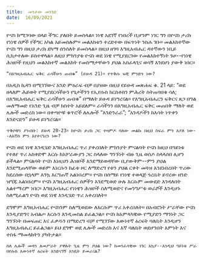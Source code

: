 ```yaml
---
title:  መንታው መንገድ
date:  16/09/2021
---
```


ዮናስ ከሚገባው በላይ ችግር ያለበት ይመስላል። ነነዌ አደገኛ የነበረች ቢሆንም ነገር ግን በዮናስ ታሪክ የነነዌ ሰዎች የችግር አካል አይመስሉም። መልእክቱን ተረድተው በፍጥነት ንስሐ ገቡ። መልእክተኛው ዮናስ ግን በዚህ ታሪክ ደካማ ሰንሰለት ይመስላል። በዚህ ዘገባ እግዚአብሔር ዳተኛውን ነቢይ ሲከታተለው ይስተዋላል። ለዚህ ምክንያቱ ዮናስ ወደ ነነዌ የሚያደርገው የመልእክተኝነት ጉዞ--የነነዌ ሕዝቦች የዚህን መልእክተኛ መልእክት የመስማታቸውን ያህል አስፈላጊና ወሳኝ እንደሆነ ያውቅ ነበር።

`“በእግዚአብሔር ፍቅር ራሳችሁን ጠብቁ” (ይሁዳ 21)። የጥቅሱ ፍቺ ምንድን ነው?`

በአዲስ ኪዳን በሚገኘውና አንድ ምዕራፍ ብቻ በያዘው በዚህ የይሁዳ መጽሐፍ ቁ. 21 ላይ: “ወደ ዘላለም ሕይወት የሚያደርሳችሁን የጌታችንን የኢየሱስ ክርስቶስን ምሕረት ስትጠባበቁ ሳለ; በእግዚአብሔር ፍቅር ራሳችሁን ጠብቁ” በማለት ይሁዳ ይነግረናል። የእግዚአብሔርን ፍቅርና ጸጋ በግል መለማመድ የአንድ ጊዜ ብቻ ክስተት አይደለም። ራሳችንን በእግዚአብሔር ፍቅር መጠበቅ ማለት ወደ ሌሎች መድረስ ነው። በቀጣዮቹ ቁጥሮች ለሌሎች “እንድንራራ”; “አንዳዶችን ከእሳት ነጥቀን እንድናድን” ይሁዳ ይነግረናል።

`ጥቅሶቹን ያንብቡ: ይሁዳ 20-23። ከዮናስ ታሪክ ጋር ተዛምዶ ባለው መልኩ በዚህ ስፍራ ምን እያለ ነው--ለእኛስ ምን እየተናገረን ነው?`

ዮናስ ወደ ነነዌ እንዲሄድ እግዚአብሔር ጥሪ ያቀረበለት ምክንያት ምናልባት ዮናስ ከዚህ በዓይነቱ የተለየ ጥሪ አስቀድሞ እርሱ ከአሦራውያን ጋር ስላለው ግንኙነት ብዙ ጊዜ ወስዶ ስላላሰበ ሊሆን ይችላል። ምናልባት ዮናስ እነዚህን ሕዝቦች እንደማይወዳቸው ቢያውቅም--ምን ያህል እንደሚጠላቸው ወይም እነርሱን ከፊቱ ዞር ለማድረግ የቱን ያህል ርቀት መጓዝ እንደነበረበት ጥሪው ከደረሰው በኋላም እንኳ እርግጠኛ አልነበረም። ዮናስ በሰማይ የነነዌ ተወላጅ ጎረቤት ይኖረው ዘንድ ዝግጁ አልነበረም። ዮናስ እግዚአብሔር ሰዎችን እንደሚወድ ሁሉ እርሱም መውደድ እንዳለበት አልተማረም ነበር። እግዚአብሔር የነነዌን ሕዝቦች ስለሚወድና የመንግሥቱ ወራሾች እንዲሆኑ ስለሚፈልግ ዮናስ ወደ ነነዌ እንዲሄድ ጥሪ አቀረበለት።

ደግሞም እግዚአብሔር ዮናስንም ስለሚወደው ለእርሱም ጥሪ አቀረበለት። በአብሮነት ሥራቸው ዮናስ እንዲያድግና አብልጦ እርሱን እንዲመስል ይፈልጋል። ዮናስ ከአምላካዊው የሚያድን ማንነት ጋር ግንኙነት በመፍጠር እና ፈቃዱን በማድረግ ብቻ የሚገኘው እውነተኛ ዕረፍት ባለቤት እንዲሆን እግዚአብሔር ይፈልጋል። ይህ ደግሞ ወደ ሌሎች መድረስ እና እኛ ባለቤት ወደሆንበት እምነት እና ተስፋ ማመላከትን ያካትታል።

`ስለ ሌሎች መዳን ለመሥራት ያዋሉት ጊዜ ምን ያህል ነው? ከመንፈሳዊው ነገር አኳያ--እንዲህ ዓይነቱ ሥራ በየሱስ እውነተኛ ዕረፍት እንድናገኝ እንዴት ይመራናል?`